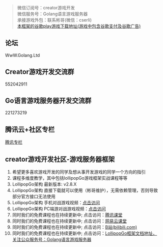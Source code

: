 >微信订阅号：creator游戏开发<Br/>
>微信服务号：Golang语言游戏服务器<Br/>
>承接游戏外包：联系彬哥(微信：cserli)<Br/>
>[本框架的谷歌play游戏下载地址(游戏中包含谷歌支付及谷歌广告)](https://play.google.com/store/apps/details?id=com.byteedu.crazydice)


论坛
--------------
WwW.Golang.Ltd

Creator游戏开发交流群
-----------
552042911

Go语言游戏服务器开发交流群
----------
221273219


腾讯云+社区专栏
-----------
[腾讯专栏](https://cloud.tencent.com/developer/column/2170)


creator游戏开发社区-游戏服务器框架
-----------

<ol>
<li>希望更多喜欢游戏开发的同学及想从事开发游戏的同学一个方向的指引</li>
<li>课程多维度教学，其中包括lollipopGo游戏框架实战课程等等</li>
<li>LollipopGo架构 最新版本: v2.8.X </li>
<li>LollipopGo架构 直接下载就可以使用（彬哥维护），无需依赖管理，否则导致部分官方接口无法使用 </li>
<li>LollipopGo架构 手机对战游戏视频：<a href="https://www.bilibili.com/video/av52239498" target="_blank">点击访问</a></li>
<li>LollipopGo架构 PC端游对战游戏视频：<a href="https://www.bilibili.com/video/av54726431" target="_blank">点击访问</a></li>
<li>同时我们的免费课程也在持续更新中; 点击访问：<a href="http://gopher.ke.qq.com" target="_blank">腾讯课堂</a></li>
<li>同时我们的免费课程也在持续更新中; 点击访问：<a href="https://study.163.com/provider/400000000538037/index.htm?share=2&shareId=400000000538037" target="_blank">网易云课堂</a></li>
<li>同时我们的免费课程也在持续更新中; 点击访问：<a href="http://space.bilibili.com/389368547?" target="_blank">B站(bilibili.com)</a></li>
<li>同时我们的免费课程也在持续更新中; 点击访问：<a href="http://www.gameais.com" target="_blank">LollipopGo框架文档地址，关注公众服务号：Golang语言游戏服务器</a></li>
</ol>


 <div class="footer">

 </div>

